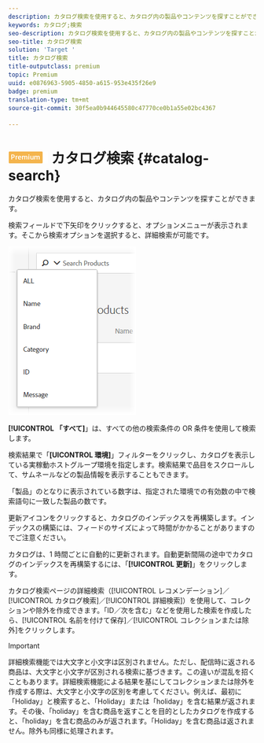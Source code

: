 ```yaml
---
description: カタログ検索を使用すると、カタログ内の製品やコンテンツを探すことができます。
keywords: カタログ;検索
seo-description: カタログ検索を使用すると、カタログ内の製品やコンテンツを探すことができます。
seo-title: カタログ検索
solution: 'Target '
title: カタログ検索
title-outputclass: premium
topic: Premium
uuid: e0876963-5905-4850-a615-953e435f26e9
badge: premium
translation-type: tm+mt
source-git-commit: 30f5ea0b944645580c47770ce0b1a55e02bc4367

---
```



# ![PREMIUM](/help/assets/premium.png) カタログ検索 {#catalog-search}

カタログ検索を使用すると、カタログ内の製品やコンテンツを探すことができます。

検索フィールドで下矢印をクリックすると、オプションメニューが表示されます。そこから検索オプションを選択すると、詳細検索が可能です。

![](assets/searchproductsmenu.png)

**[!UICONTROL 「すべて]**」は、すべての他の検索条件の OR 条件を使用して検索します。

検索結果で「**[UICONTROL 環境]**」フィルターをクリックし、カタログを表示している実稼動ホストグループ環境を指定します。検索結果で品目をスクロールして、サムネールなどの製品情報を表示することもできます。

「製品」のとなりに表示されている数字は、指定された環境での有効数の中で検索語句に一致した製品の数です。

更新アイコンをクリックすると、カタログのインデックスを再構築します。インデックスの構築には、フィードのサイズによって時間がかかることがありますのでご注意ください。

カタログは、1 時間ごとに自動的に更新されます。自動更新間隔の途中でカタログのインデックスを再構築するには、「**[!UICONTROL 更新]**」をクリックします。

カタログ検索ページの詳細検索（[!UICONTROL レコメンデーション]／[!UICONTROL カタログ検索]／[!UICONTROL 詳細検索]）を使用して、コレクションや除外を作成できます。「ID／次を含む」などを使用した検索を作成したら、[!UICONTROL 名前を付けて保存]／[!UICONTROL コレクションまたは除外]をクリックします。

>[!IMPORTANT]
>
>詳細検索機能では大文字と小文字は区別されません。ただし、配信時に返される商品は、大文字と小文字が区別される検索に基づきます。この違いが混乱を招くこともあります。詳細検索機能による結果を基にしてコレクションまたは除外を作成する際は、大文字と小文字の区別を考慮してください。例えば、最初に「Holiday」と検索すると、「Holiday」または「holiday」を含む結果が返されます。その後、「holiday」を含む商品を返すことを目的としたカタログを作成すると、「holiday」を含む商品のみが返されます。「Holiday」を含む商品は返されません。除外も同様に処理されます。